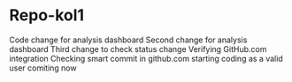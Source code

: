 # Repo-kol1
Code change for analysis dashboard
Second change for analysis dashboard
Third change to check status change
Verifying GitHub.com integration
Checking smart commit in github.com
starting coding
as a valid user comiting now
